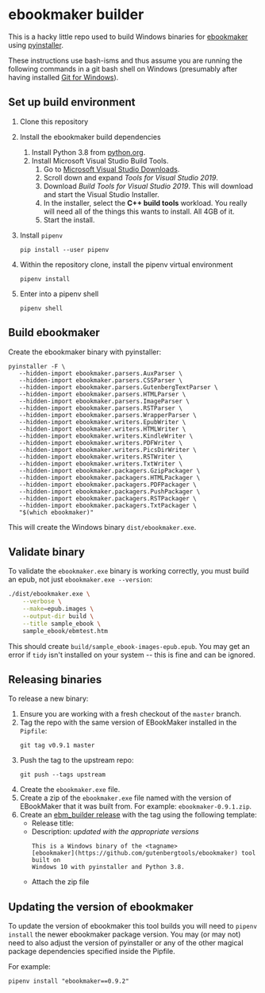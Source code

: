 # ebookmaker builder

This is a hacky little repo used to build Windows binaries for
[ebookmaker](https://github.com/gutenbergtools/ebookmaker) using
[pyinstaller](https://github.com/pyinstaller/pyinstaller).

These instructions use bash-isms and thus assume you are running the
following commands in a git bash shell on Windows (presumably after having
installed [Git for Windows](https://git-scm.com/download/win)).

## Set up build environment

1. Clone this repository

2. Install the ebookmaker build dependencies
   1. Install Python 3.8 from [python.org](https://www.python.org/downloads/windows/).
   2. Install Microsoft Visual Studio Build Tools.
      1. Go to [Microsoft Visual Studio Downloads](https://visualstudio.microsoft.com/downloads/).
      2. Scroll down and expand *Tools for Visual Studio 2019*.
      3. Download *Build Tools for Visual Studio 2019*. This will download and
         start the Visual Studio Installer.
      4. In the installer, select the **C++ build tools** workload. You really
         will need all of the things this wants to install. All 4GB of it.
      5. Start the install.

3. Install `pipenv`
   ```
   pip install --user pipenv
   ```

4. Within the repository clone, install the pipenv virtual environment
   ```
   pipenv install
   ```

5. Enter into a pipenv shell
   ```
   pipenv shell
   ```

## Build ebookmaker

Create the ebookmaker binary with pyinstaller:

```
pyinstaller -F \
   --hidden-import ebookmaker.parsers.AuxParser \
   --hidden-import ebookmaker.parsers.CSSParser \
   --hidden-import ebookmaker.parsers.GutenbergTextParser \
   --hidden-import ebookmaker.parsers.HTMLParser \
   --hidden-import ebookmaker.parsers.ImageParser \
   --hidden-import ebookmaker.parsers.RSTParser \
   --hidden-import ebookmaker.parsers.WrapperParser \
   --hidden-import ebookmaker.writers.EpubWriter \
   --hidden-import ebookmaker.writers.HTMLWriter \
   --hidden-import ebookmaker.writers.KindleWriter \
   --hidden-import ebookmaker.writers.PDFWriter \
   --hidden-import ebookmaker.writers.PicsDirWriter \
   --hidden-import ebookmaker.writers.RSTWriter \
   --hidden-import ebookmaker.writers.TxtWriter \
   --hidden-import ebookmaker.packagers.GzipPackager \
   --hidden-import ebookmaker.packagers.HTMLPackager \
   --hidden-import ebookmaker.packagers.PDFPackager \
   --hidden-import ebookmaker.packagers.PushPackager \
   --hidden-import ebookmaker.packagers.RSTPackager \
   --hidden-import ebookmaker.packagers.TxtPackager \
   "$(which ebookmaker)"
```

This will create the Windows binary `dist/ebookmaker.exe`.

## Validate binary

To validate the `ebookmaker.exe` binary is working correctly, you must
build an epub, not just `ebookmaker.exe --version`:

```bash
./dist/ebookmaker.exe \
    --verbose \
    --make=epub.images \
    --output-dir build \
    --title sample_ebook \
    sample_ebook/ebmtest.htm
```

This should create `build/sample_ebook-images-epub.epub`. You may get an
error if `tidy` isn't installed on your system -- this is fine and can
be ignored.

## Releasing binaries

To release a new binary:

1. Ensure you are working with a fresh checkout of the `master` branch.
2. Tag the repo with the same version of EBookMaker installed in the `Pipfile`:
   ```
   git tag v0.9.1 master
   ```
3. Push the tag to the upstream repo:
   ```
   git push --tags upstream
   ```
4. Create the `ebookmaker.exe` file.
5. Create a zip of the `ebookmaker.exe` file named with the version of
   EBookMaker that it was built from. For example: `ebookmaker-0.9.1.zip`.
6. Create an [ebm_builder release](https://github.com/DistributedProofreaders/ebm_builder/releases)
   with the tag using the following template:
   * Release title: <tag name>
   * Description: _updated with the appropriate versions_
     ```
     This is a Windows binary of the <tagname>
     [ebookmaker](https://github.com/gutenbergtools/ebookmaker) tool built on
     Windows 10 with pyinstaller and Python 3.8.
     ```
   * Attach the zip file

## Updating the version of ebookmaker

To update the version of ebookmaker this tool builds you will need to
`pipenv install` the newer ebookmaker package version. You may (or may not)
need to also adjust the version of pyinstaller or any of the other magical
package dependencies specified inside the Pipfile.

For example:
```
pipenv install "ebookmaker==0.9.2"
```
